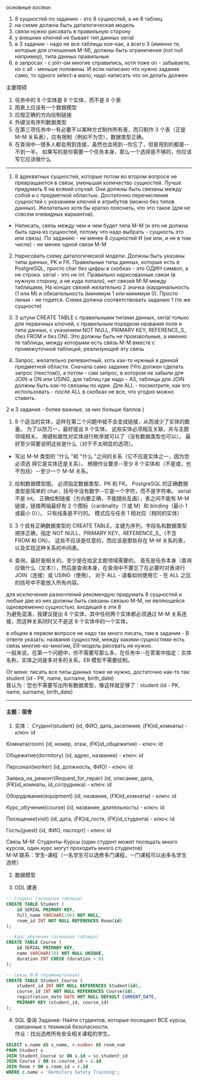 основные косяки:
1) 8 сущностей по заданию - это 8 сущностей, а не 8 таблиц
2) на схеме должна быть даталогическая модель
3) связи нужно рисовать в правильную сторону
4) у внешних ключей не бывает тип данных serial
5) в 3 задании - надо не все таблицы кое-как, а всего 3 (именно те, которые для отношения М-М), должны быть ограничения (not null например), типа данных правильные
6) в запросах - с join-ом многие справились, хотя тоже on - забываете, но с all - меньше половины. И если написано что нужно задание само, то одного select-а мало, надо написать что он делать должен

主要障碍
1) 任务中的 8 个实体是 8 个实体，而不是 8 个表
2) 图表上应该有一个数据模型
3) 应按正确的方向绘制链接
4) 外键没有序列数据类型
5) 在第三项任务中--有必要不以某种方式制作所有表，而只制作 3 个表（正是 M-M 关系表），应有限制（例如不为空），数据类型正确。
6) 在查询中--很多人都会用到连接，虽然也会用到--你忘了，但是用到的都是--不到一半。 如果写的是你需要一个任务本身，那么一个选择是不够的，你应该写它应该做什么


-----------------------------


1) 8 адекватных сущностей, которые потом во втором вопросе не превращаются в связи, уменьшая количество сущностей. Лучше придумать 9 на всякий случай. Они должны быть связаны между собой и с предметной областью. Достаточно перечисления сущностей с указанием ключей и атрибутов (можно без типов данных). Желательно хотя бы кратко пояснить, что это такое (для не совсем очевидных вариантов).
+ Написать, связь между чем и чем будет типа М-М (и это не должна быть одна из сущностей, потому что надо выбрать - сущность это или связь). По заданию - не менее 8 сущностей И (не или, и не в том числе) - не менее одной связи М-М

2) Нарисовать схему даталогической модели. Должны быть указаны типы данных, PK и FK. Правильные типы данных, которые есть в PostgreSQL, просто char без цифры в скобках - это ОДИН символ, а не строка. serial - это не int. 
Правильно нарисованные связи (в нужную сторону, а не куда попало), нет связей М-М между таблицами, На концах связей желательно 2 значка (кардинальность (1 или М) и обязательность (минимум 1 или минимум 0).  Просто линии - не годится. Схема должна соответствовать заданию 1 (те же сущности)

3) 3 штуки CREATE TABLE с правильными типами данных, serial только для первичных ключей, с правильным порядком названия поля и типа данных, с указанием NOT NULL, PRIMARY KEY, REFERENCE_S_ (без FROM и без ON). Это должны быть не произвольные, а именно те таблицы, между которыми есть связь М-М вместе с промежуточной таблицей, реализующей эту связь

4) Запрос, желательно релевантный, хоть как-то нужный в данной предметной области. Сначала само задание (Что должен сделать запрос (текстом)), а потом - сам запрос, в котором не забыли для JOIN-a ON или USING, для таблиц где надо - AS, таблицы для JOIN должны быть как-то связаны по идее. Для ALL - посмотрите, как его использовать - после ALL в скобках не все, что угодно можно ставить. 

2 и 3 задания - более важные, за них больше баллов )  

1) 8 个适当的实体，这样在第二个问题中就不会变成链接，从而减少了实体的数量。 为了以防万一，最好提出 9 个实体。 这些实体必须相互关联，并与主题领域相关。 用键和属性对实体进行枚举就可以了（没有数据类型也可以）。 最好至少简要说明这些是什么（对于不太明显的选项）。
+ 写出 M-M 类型的 "什么 "和 "什么 "之间的关系（它不应是实体之一，因为您必须选 择它是实体还是关系）。 根据作业要求--至少 8 个实体和（不是或，也不包括）--至少一个 M-M 关系。

2) 绘制数据模型图。 必须指定数据类型、PK 和 FK。 PostgreSQL 的正确数据类型是简单的 char，括号中没有数字--它是一个字符，而不是字符串。 serial 不是 int。
正确绘制链接（方向要正确，不能随处乱画），表之间不能有 M-M 链接，链接两端最好有 2 个图标（cardinality（1 或 M）和 binding（最小 1 或最小 0））。  只有线条是不行的。 模式应与任务 1 相对应（相同的实体）

3) 3 个具有正确数据类型的 CREATE TABLE，主键为序列，字段名和数据类型顺序正确，指定 NOT NULL、PRIMARY KEY、REFERENCE_S_（不含 FROM 和 ON）。 这些不应该是任意的，而应该是那些存在 M-M 关系的表，以及实现这种关系的中间表。

4) 查询，最好是相关的，至少是在给定主题领域需要的。 首先是任务本身（查询应做什么（文本）），然后是查询本身，在查询中不要忘了在必要时对表进行 JOIN（连接）或 USING（使用）。 对于 ALL - 请看如何使用它 - 在 ALL 之后的括号中不能放入所有内容。

для исключения разночтений рекомендую придумать 8 сущностей и любые две из них должны быть связаны связью М-М, не являющейся одновременно сущностью, входящей в эти 8  
为避免混淆，我建议提出 8 个实体，其中任何两个实体都必须通过 M-M 关系连接，而这种关系同时又不是这 8 个实体中的一个实体。  

в общем в первом вопросе не надо так много писать, там в задании - В ответе указать: названия сущностей, между какими сущностями есть связь многие-ко-многим, ER-модель рисовать не нужно.  
一般来说，在第一个问题中，你不需要写那么多，在任务中--在答案中指定：实体名称，实体之间是多对多的关系，ER 模型不需要绘制。  

От меня: писать все типы данных тоже не нужно, достаточно как-то так: student (id - PK, name, surname, birth_date)  
我认为：您也不需要写出所有数据类型，像这样就足够了：student (id - PK, name, surname, birth_date)

-----------------------------

#### 主题：宿舍  
1. 实体：
Студент(student) (id, ФИО, дата_заселения, (FK)id_комнаты) - ключ: id

Комната(room) (id, номер, этаж, (FK)id_общежития) - ключ: id

Общежитие(dormitory) (id, адрес, название) - ключ: id

Персонал(worker) (id, должность, ФИО) - ключ: id

Заявка_на_ремонт(Request_for_repair) (id, описание, дата, (FK)id_комнаты, id_сотрудника) - ключ: id

Оборудование(equipment) (id, название, (FK)id_комнаты) - ключ: id

Курс_обучения(course) (id, название, длительность) - ключ: id

Посещение(visit) (id, дата, (FK)id_гостя, (FK)id_студента) - ключ: id

Гость(guest) (id, ФИО, паспорт) - ключ: id

Связь M-M: Студенты-Курсы (один студент может посещать много курсов, один курс могут проходить много студентов)  
M-M 联系：学生-课程（一名学生可以选修多门课程，一门课程可以由多名学生选修）

2. 数据模型



3. DDL 建表
```sql
-- Студент (основная таблица)
CREATE TABLE Student (
    id SERIAL PRIMARY KEY,
    full_name VARCHAR(100) NOT NULL,
    room_id INT NOT NULL REFERENCES Room(id)
);

-- Курс_обучения (основная таблица)
CREATE TABLE Course (
    id SERIAL PRIMARY KEY,
    name VARCHAR(50) NOT NULL UNIQUE,
    duration INT CHECK (duration > 0)
);

-- Связь M-M (промежуточная)
CREATE TABLE Student_Course (
    student_id INT NOT NULL REFERENCES Student(id),
    course_id INT NOT NULL REFERENCES Course(id),
    registration_date DATE NOT NULL DEFAULT CURRENT_DATE,
    PRIMARY KEY (student_id, course_id)
);
```

4. SQL 查询 
Задание: Найти студентов, которые посещают ВСЕ курсы, связанные с техникой безопасности.  
作业：找出选修所有安全相关课程的学生。
```sql
SELECT s.name AS s_name, r.number AS room_num
FROM Student s
JOIN Student_Course sc ON s.id = sc.student_id
JOIN Course c ON sc.course_id = c.id
JOIN Room r ON s.room_id = r.id
WHERE c.name = 'Dormitory Safety Training';
```